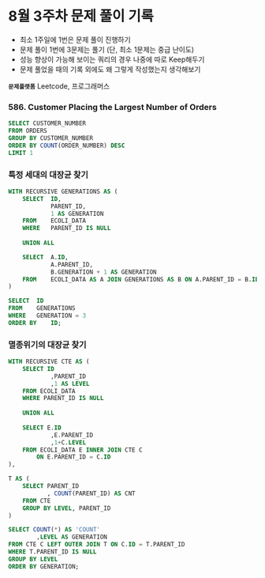 # 8월 3주차 문제 풀이 기록

- 최소 1주일에 1번은 문제 풀이 진행하기
- 문제 풀이 1번에 3문제는 풀기 (단, 최소 1문제는 중급 난이도)
- 성능 향상이 가능해 보이는 쿼리의 경우 나중에 따로 Keep해두기
- 문제 풀었을 때의 기록 외에도 왜 그렇게 작성했는지 생각해보기

**`문제플랫폼`** Leetcode, 프로그래머스


### **586. Customer Placing the Largest Number of Orders**

```sql
SELECT CUSTOMER_NUMBER
FROM ORDERS
GROUP BY CUSTOMER_NUMBER
ORDER BY COUNT(ORDER_NUMBER) DESC
LIMIT 1
```

### 특정 세대의 대장균 찾기

```sql
WITH RECURSIVE GENERATIONS AS (
    SELECT  ID,
            PARENT_ID,
            1 AS GENERATION
    FROM    ECOLI_DATA
    WHERE   PARENT_ID IS NULL
    
    UNION ALL

    SELECT  A.ID,
            A.PARENT_ID,
            B.GENERATION + 1 AS GENERATION
    FROM    ECOLI_DATA AS A JOIN GENERATIONS AS B ON A.PARENT_ID = B.ID
)

SELECT  ID
FROM    GENERATIONS
WHERE   GENERATION = 3
ORDER BY    ID;
```

### 멸종위기의 대장균 찾기

```sql
WITH RECURSIVE CTE AS (
    SELECT ID
            ,PARENT_ID
            ,1 AS LEVEL 
    FROM ECOLI_DATA
    WHERE PARENT_ID IS NULL
    
    UNION ALL
    
    SELECT E.ID
            ,E.PARENT_ID
            ,1+C.LEVEL
    FROM ECOLI_DATA E INNER JOIN CTE C
        ON E.PARENT_ID = C.ID
),

T AS (
    SELECT PARENT_ID
           , COUNT(PARENT_ID) AS CNT
    FROM CTE
    GROUP BY LEVEL, PARENT_ID
)

SELECT COUNT(*) AS 'COUNT'
        ,LEVEL AS GENERATION
FROM CTE C LEFT OUTER JOIN T ON C.ID = T.PARENT_ID
WHERE T.PARENT_ID IS NULL
GROUP BY LEVEL
ORDER BY GENERATION;
```